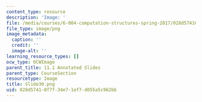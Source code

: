```yaml
---
content_type: resource
description: 'Image: '
file: /media/courses/6-004-computation-structures-spring-2017/028d57410f7f34e71ef7d055a5c962bb_Slide30.png
file_type: image/png
image_metadata:
  caption: ''
  credit: ''
  image-alt: ''
learning_resource_types: []
ocw_type: OCWImage
parent_title: 11.1 Annotated Slides
parent_type: CourseSection
resourcetype: Image
title: Slide30.png
uid: 028d5741-0f7f-34e7-1ef7-d055a5c962bb
---
```

